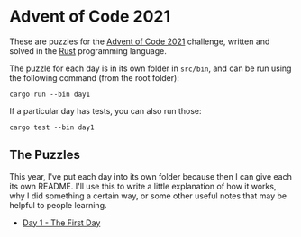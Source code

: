 # Advent of Code 2021
These are puzzles for the [Advent of Code 2021](https://adventofcode.com/2021)
challenge, written and solved in the [Rust](https://www.rust-lang.org/) programming language.

The puzzle for each day is in its own folder in `src/bin`, and can be run
using the following command (from the root folder):

```
cargo run --bin day1
```

If a particular day has tests, you can also run those:

```
cargo test --bin day1
```

## The Puzzles
This year, I've put each day into its own folder because then I can give
each its own README. I'll use this to write a little explanation of how
it works, why I did something a certain way, or some other useful notes
that may be helpful to people learning.

- [Day 1 - The First Day](src/bin/day1)